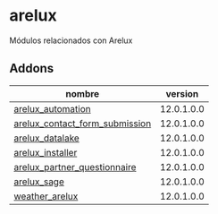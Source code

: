 arelux
=========
Módulos relacionados con Arelux


Addons
----------------
nombre | version
--- | ---
[arelux_automation](arelux_automation/) | 12.0.1.0.0
[arelux_contact_form_submission](arelux_contact_form_submission/) | 12.0.1.0.0
[arelux_datalake](arelux_datalake/) | 12.0.1.0.0
[arelux_installer](arelux_installer/) | 12.0.1.0.0
[arelux_partner_questionnaire](arelux_partner_questionnaire/) | 12.0.1.0.0
[arelux_sage](arelux_sage/) | 12.0.1.0.0
[weather_arelux](weather_arelux/) | 12.0.1.0.0
